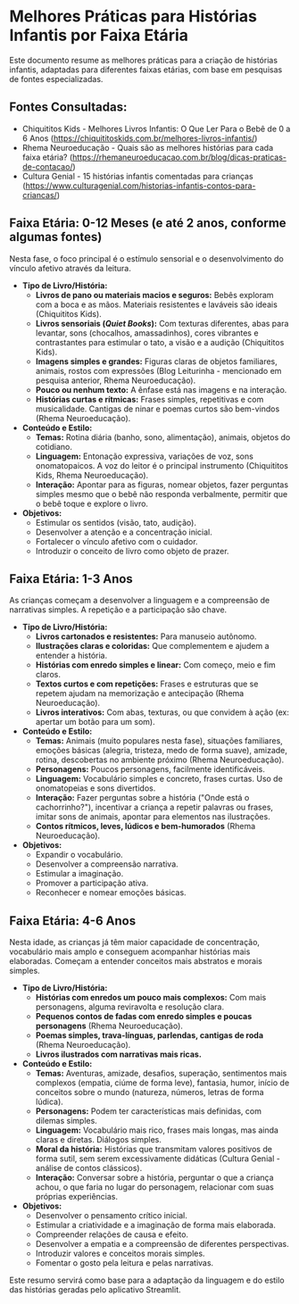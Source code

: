# Melhores Práticas para Histórias Infantis por Faixa Etária

Este documento resume as melhores práticas para a criação de histórias infantis, adaptadas para diferentes faixas etárias, com base em pesquisas de fontes especializadas.

## Fontes Consultadas:

*   Chiquititos Kids - Melhores Livros Infantis: O Que Ler Para o Bebê de 0 a 6 Anos (https://chiquititoskids.com.br/melhores-livros-infantis/)
*   Rhema Neuroeducação - Quais são as melhores histórias para cada faixa etária? (https://rhemaneuroeducacao.com.br/blog/dicas-praticas-de-contacao/)
*   Cultura Genial - 15 histórias infantis comentadas para crianças (https://www.culturagenial.com/historias-infantis-contos-para-criancas/)

## Faixa Etária: 0-12 Meses (e até 2 anos, conforme algumas fontes)

Nesta fase, o foco principal é o estímulo sensorial e o desenvolvimento do vínculo afetivo através da leitura.

*   **Tipo de Livro/História:**
    *   **Livros de pano ou materiais macios e seguros:** Bebês exploram com a boca e as mãos. Materiais resistentes e laváveis são ideais (Chiquititos Kids).
    *   **Livros sensoriais (_Quiet Books_):** Com texturas diferentes, abas para levantar, sons (chocalhos, amassadinhos), cores vibrantes e contrastantes para estimular o tato, a visão e a audição (Chiquititos Kids).
    *   **Imagens simples e grandes:** Figuras claras de objetos familiares, animais, rostos com expressões (Blog Leiturinha - mencionado em pesquisa anterior, Rhema Neuroeducação).
    *   **Pouco ou nenhum texto:** A ênfase está nas imagens e na interação.
    *   **Histórias curtas e rítmicas:** Frases simples, repetitivas e com musicalidade. Cantigas de ninar e poemas curtos são bem-vindos (Rhema Neuroeducação).
*   **Conteúdo e Estilo:**
    *   **Temas:** Rotina diária (banho, sono, alimentação), animais, objetos do cotidiano.
    *   **Linguagem:** Entonação expressiva, variações de voz, sons onomatopaicos. A voz do leitor é o principal instrumento (Chiquititos Kids, Rhema Neuroeducação).
    *   **Interação:** Apontar para as figuras, nomear objetos, fazer perguntas simples mesmo que o bebê não responda verbalmente, permitir que o bebê toque e explore o livro.
*   **Objetivos:**
    *   Estimular os sentidos (visão, tato, audição).
    *   Desenvolver a atenção e a concentração inicial.
    *   Fortalecer o vínculo afetivo com o cuidador.
    *   Introduzir o conceito de livro como objeto de prazer.

## Faixa Etária: 1-3 Anos

As crianças começam a desenvolver a linguagem e a compreensão de narrativas simples. A repetição e a participação são chave.

*   **Tipo de Livro/História:**
    *   **Livros cartonados e resistentes:** Para manuseio autônomo.
    *   **Ilustrações claras e coloridas:** Que complementem e ajudem a entender a história.
    *   **Histórias com enredo simples e linear:** Com começo, meio e fim claros.
    *   **Textos curtos e com repetições:** Frases e estruturas que se repetem ajudam na memorização e antecipação (Rhema Neuroeducação).
    *   **Livros interativos:** Com abas, texturas, ou que convidem à ação (ex: apertar um botão para um som).
*   **Conteúdo e Estilo:**
    *   **Temas:** Animais (muito populares nesta fase), situações familiares, emoções básicas (alegria, tristeza, medo de forma suave), amizade, rotina, descobertas no ambiente próximo (Rhema Neuroeducação).
    *   **Personagens:** Poucos personagens, facilmente identificáveis.
    *   **Linguagem:** Vocabulário simples e concreto, frases curtas. Uso de onomatopeias e sons divertidos.
    *   **Interação:** Fazer perguntas sobre a história ("Onde está o cachorrinho?"), incentivar a criança a repetir palavras ou frases, imitar sons de animais, apontar para elementos nas ilustrações.
    *   **Contos rítmicos, leves, lúdicos e bem-humorados** (Rhema Neuroeducação).
*   **Objetivos:**
    *   Expandir o vocabulário.
    *   Desenvolver a compreensão narrativa.
    *   Estimular a imaginação.
    *   Promover a participação ativa.
    *   Reconhecer e nomear emoções básicas.

## Faixa Etária: 4-6 Anos

Nesta idade, as crianças já têm maior capacidade de concentração, vocabulário mais amplo e conseguem acompanhar histórias mais elaboradas. Começam a entender conceitos mais abstratos e morais simples.

*   **Tipo de Livro/História:**
    *   **Histórias com enredos um pouco mais complexos:** Com mais personagens, alguma reviravolta e resolução clara.
    *   **Pequenos contos de fadas com enredo simples e poucas personagens** (Rhema Neuroeducação).
    *   **Poemas simples, trava-línguas, parlendas, cantigas de roda** (Rhema Neuroeducação).
    *   **Livros ilustrados com narrativas mais ricas.**
*   **Conteúdo e Estilo:**
    *   **Temas:** Aventuras, amizade, desafios, superação, sentimentos mais complexos (empatia, ciúme de forma leve), fantasia, humor, início de conceitos sobre o mundo (natureza, números, letras de forma lúdica).
    *   **Personagens:** Podem ter características mais definidas, com dilemas simples.
    *   **Linguagem:** Vocabulário mais rico, frases mais longas, mas ainda claras e diretas. Diálogos simples.
    *   **Moral da história:** Histórias que transmitam valores positivos de forma sutil, sem serem excessivamente didáticas (Cultura Genial - análise de contos clássicos).
    *   **Interação:** Conversar sobre a história, perguntar o que a criança achou, o que faria no lugar do personagem, relacionar com suas próprias experiências.
*   **Objetivos:**
    *   Desenvolver o pensamento crítico inicial.
    *   Estimular a criatividade e a imaginação de forma mais elaborada.
    *   Compreender relações de causa e efeito.
    *   Desenvolver a empatia e a compreensão de diferentes perspectivas.
    *   Introduzir valores e conceitos morais simples.
    *   Fomentar o gosto pela leitura e pelas narrativas.

Este resumo servirá como base para a adaptação da linguagem e do estilo das histórias geradas pelo aplicativo Streamlit.
